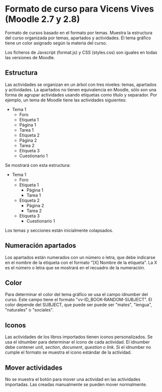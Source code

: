 Formato de curso para Vicens Vives (Moodle 2.7 y 2.8)
=====================================================

Formato de cursos basado en el formato por temas. Muestra la estructura del
curso organizada por temas, apartados y actividades. El tema gráfico tiene un
color asignado según la materia del curso.

Los ficheros de Javscript (format.js) y CSS (styles.css) son iguales en todas
las versiones de Moodle.

Estructura
----------

Las actividades se organizan en un árbol con tres niveles: temas, apartados y
actividades. La apartados no tienen equivalencia en Moodle, sólo son una forma
de agrupar actividades usando etiquetas como título y separador. Por ejemplo, un
tema de Moodle tiene las actividades siguientes:

- Tema 1
  - Foro
  - Etiqueta 1
  - Página 1
  - Tarea 1
  - Etiqueta 2
  - Página 2
  - Tarea 2
  - Etiqueta 3
  - Cuestionario 1

Se mostrará con esta estructura:

- Tema 1
    - Foro
    - Etiqueta 1
        - Página 1
        - Tarea 1
    - Etiqueta 2
        - Página 2
        - Tarea 2
    - Etiqueta 3
        - Cuestionario 1

Los temas y secciones están inicialmente colapsados.

Numeración apartados
--------------------

Los apartados están numerados con un número o letra, que debe indicarse en el
nombre de la etiqueta con el formato "[X] Nombre de la etiqueta". La X es el
número o letra que se mostrará en el recuadro de la numeración.

Color
-----

Para determinar el color del tema gráfico se usa el campo idnumber del curso.
Este campo tiene el formato "vv-ID_BOOK-RANDOM-SUBJECT". El color depende del
SUBJECT, que puede ser puede ser "mates", "lengua", "naturales" o "sociales".

Iconos
------

Las actividades de los libros importados tienen iconos personalizados. Se usa el
idnumber para determinar el icono de cada actividad. El idnumber debe contener
*unit*, *section*, *document*, *question* o *link*. Si el idnumber no cumple el
formato se muestra el icono estándar de la actividad.

Mover actividades
-----------------

No se muestra el botón para mover una actividad en las actividades importadas.
Las creadas manualmente se pueden mover normalmente.
